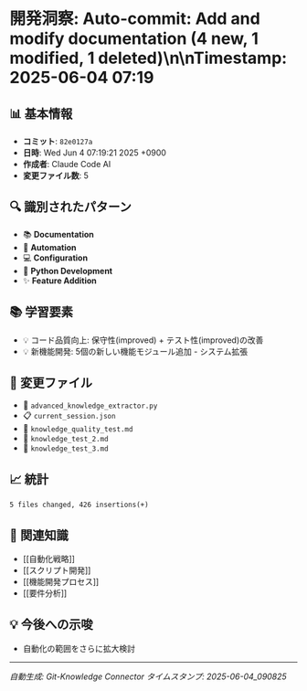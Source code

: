 # 開発洞察: Auto-commit: Add and modify documentation (4 new, 1 modified, 1 deleted)\n\nTimestamp: 2025-06-04 07:19

## 📊 基本情報
- **コミット**: `82e0127a`
- **日時**: Wed Jun 4 07:19:21 2025 +0900
- **作成者**: Claude Code AI
- **変更ファイル数**: 5

## 🔍 識別されたパターン
- 📚 **Documentation**
- 🤖 **Automation**
- 💻 **Configuration**
- 🐍 **Python Development**
- ✨ **Feature Addition**

## 📚 学習要素
- 💡 コード品質向上: 保守性(improved) + テスト性(improved)の改善
- 💡 新機能開発: 5個の新しい機能モジュール追加 - システム拡張

## 📁 変更ファイル
- 🐍 `advanced_knowledge_extractor.py`
- 📋 `current_session.json`
- 📝 `knowledge_quality_test.md`
- 📝 `knowledge_test_2.md`
- 📝 `knowledge_test_3.md`

## 📈 統計
```
5 files changed, 426 insertions(+)
```

## 🔗 関連知識
- [[自動化戦略]]
- [[スクリプト開発]]
- [[機能開発プロセス]]
- [[要件分析]]

## 💡 今後への示唆
- 自動化の範囲をさらに拡大検討

---
*自動生成: Git-Knowledge Connector*
*タイムスタンプ: 2025-06-04_090825*
